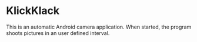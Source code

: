 # KlickKlack

This is an automatic Android camera application. When started, the program
shoots pictures in an user defined interval.
